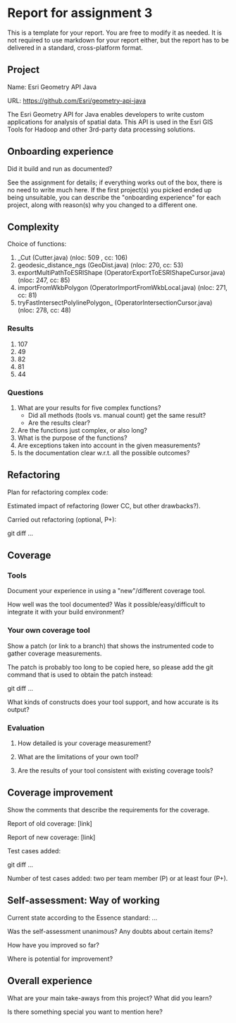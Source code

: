 # Report for assignment 3

This is a template for your report. You are free to modify it as needed.
It is not required to use markdown for your report either, but the report
has to be delivered in a standard, cross-platform format.

## Project

Name: Esri Geometry API Java

URL: https://github.com/Esri/geometry-api-java

The Esri Geometry API for Java enables developers to write custom applications for analysis of spatial data. This API is used in the Esri GIS Tools for Hadoop and other 3rd-party data processing solutions.

## Onboarding experience

Did it build and run as documented?

See the assignment for details; if everything works out of the box,
there is no need to write much here. If the first project(s) you picked
ended up being unsuitable, you can describe the "onboarding experience"
for each project, along with reason(s) why you changed to a different one.

## Complexity

Choice of functions:

1. \_Cut (Cutter.java) (nloc: 509 , cc: 106)
2. geodesic_distance_ngs (GeoDist.java) (nloc: 270, cc: 53)
3. exportMultiPathToESRIShape (OperatorExportToESRIShapeCursor.java) (nloc: 247, cc: 85)
4. importFromWkbPolygon (OperatorImportFromWkbLocal.java) (nloc: 271, cc: 81)
5. tryFastIntersectPolylinePolygon\_ (OperatorIntersectionCursor.java) (nloc: 278, cc: 48)

### Results

1. 107
2. 49
3. 82
4. 81
5. 44

### Questions

1. What are your results for five complex functions?
   - Did all methods (tools vs. manual count) get the same result?
   - Are the results clear?
2. Are the functions just complex, or also long?
3. What is the purpose of the functions?
4. Are exceptions taken into account in the given measurements?
5. Is the documentation clear w.r.t. all the possible outcomes?

## Refactoring

Plan for refactoring complex code:

Estimated impact of refactoring (lower CC, but other drawbacks?).

Carried out refactoring (optional, P+):

git diff ...

## Coverage

### Tools

Document your experience in using a "new"/different coverage tool.

How well was the tool documented? Was it possible/easy/difficult to
integrate it with your build environment?

### Your own coverage tool

Show a patch (or link to a branch) that shows the instrumented code to
gather coverage measurements.

The patch is probably too long to be copied here, so please add
the git command that is used to obtain the patch instead:

git diff ...

What kinds of constructs does your tool support, and how accurate is
its output?

### Evaluation

1. How detailed is your coverage measurement?

2. What are the limitations of your own tool?

3. Are the results of your tool consistent with existing coverage tools?

## Coverage improvement

Show the comments that describe the requirements for the coverage.

Report of old coverage: [link]

Report of new coverage: [link]

Test cases added:

git diff ...

Number of test cases added: two per team member (P) or at least four (P+).

## Self-assessment: Way of working

Current state according to the Essence standard: ...

Was the self-assessment unanimous? Any doubts about certain items?

How have you improved so far?

Where is potential for improvement?

## Overall experience

What are your main take-aways from this project? What did you learn?

Is there something special you want to mention here?
